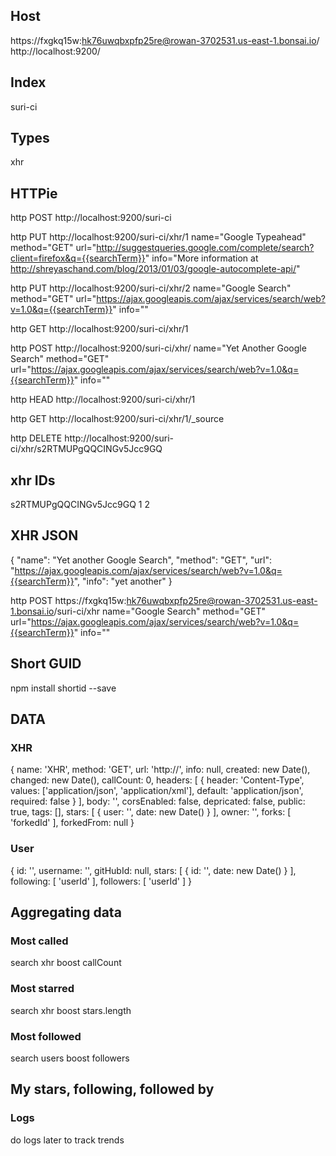 ## Host
https://fxgkq15w:hk76uwqbxpfp25re@rowan-3702531.us-east-1.bonsai.io/
http://localhost:9200/

## Index
suri-ci

## Types
xhr

## HTTPie

http POST http://localhost:9200/suri-ci

http PUT http://localhost:9200/suri-ci/xhr/1 name="Google Typeahead" method="GET" url="http://suggestqueries.google.com/complete/search?client=firefox&q={{searchTerm}}" info="More information at http://shreyaschand.com/blog/2013/01/03/google-autocomplete-api/"

http PUT http://localhost:9200/suri-ci/xhr/2 name="Google Search" method="GET" url="https://ajax.googleapis.com/ajax/services/search/web?v=1.0&q={{searchTerm}}" info=""

http GET http://localhost:9200/suri-ci/xhr/1


http POST http://localhost:9200/suri-ci/xhr/ name="Yet Another Google Search" method="GET" url="https://ajax.googleapis.com/ajax/services/search/web?v=1.0&q={{searchTerm}}" info=""

http HEAD http://localhost:9200/suri-ci/xhr/1

http GET http://localhost:9200/suri-ci/xhr/1/_source

http DELETE http://localhost:9200/suri-ci/xhr/s2RTMUPgQQCINGv5Jcc9GQ




## xhr IDs
s2RTMUPgQQCINGv5Jcc9GQ
1
2



## XHR JSON
{
  "name": "Yet another Google Search",
  "method": "GET",
  "url": "https://ajax.googleapis.com/ajax/services/search/web?v=1.0&q={{searchTerm}}",
  "info": "yet another"
}


http POST https://fxgkq15w:hk76uwqbxpfp25re@rowan-3702531.us-east-1.bonsai.io/suri-ci/xhr name="Google Search" method="GET" url="https://ajax.googleapis.com/ajax/services/search/web?v=1.0&q={{searchTerm}}" info=""


## Short GUID
npm install shortid --save

## DATA

### XHR
{
  name: 'XHR',
  method: 'GET',
  url: 'http://',
  info: null,
  created: new Date(),
  changed: new Date(),
  callCount: 0,
  headers: [
    {
      header: 'Content-Type',
      values: ['application/json', 'application/xml'],
      default: 'application/json',
      required: false
    }
  ],
  body: '',
  corsEnabled: false,
  depricated: false,
  public: true,
  tags: [],
  stars: [
    {
      user: '',
      date: new Date()
    }
  ],
  owner: '',
  forks: [
    'forkedId'
  ],
  forkedFrom: null
}


### User
{
  id: '',
  username: '',
  gitHubId: null,
  stars: [
    {
      id: '',
      date: new Date()
    }
  ],
  following: [
    'userId'
  ],
  followers: [
    'userId'
  ]
}


## Aggregating data

### Most called
search xhr boost callCount

### Most starred
search xhr boost stars.length

### Most followed
search users boost followers


## My stars, following, followed by

### Logs
do logs later to track trends
